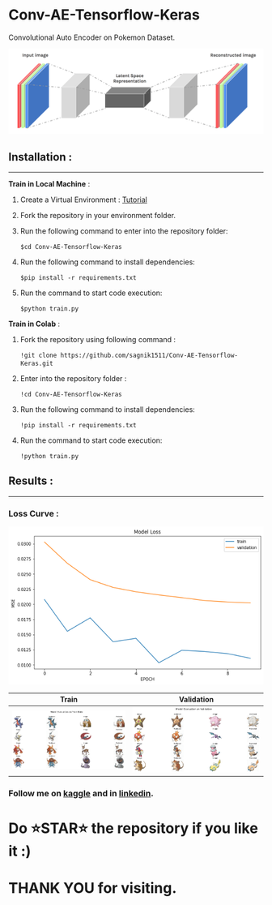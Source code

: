 # Conv-AE-Tensorflow-Keras
Convolutional Auto Encoder on Pokemon Dataset.

![](https://github.com/sagnik1511/Conv-AE-Tensorflow-Keras/blob/main/assets/convolutional-autoencoder.png)

## Installation :
---

 **Train in Local Machine** :

1. Create a Virtual Environment : [Tutorial](https://docs.python.org/3/library/venv.html)
2. Fork the repository in your environment folder.
3. Run the following command to enter into the repository folder:

       $cd Conv-AE-Tensorflow-Keras
       
4. Run the following command to install dependencies:

       $pip install -r requirements.txt

5. Run the command to start code execution:

       $python train.py
       
 **Train in Colab** : 

1. Fork the repository using following command :

       !git clone https://github.com/sagnik1511/Conv-AE-Tensorflow-Keras.git
       
2. Enter into the repository folder :

       !cd Conv-AE-Tensorflow-Keras
       
3. Run the following command to install dependencies:

       !pip install -r requirements.txt

4. Run the command to start code execution:

       !python train.py
       
 
 
 ## Results :
  ---
 ### Loss Curve :

 <div align="center"><img src="https://github.com/sagnik1511/Conv-AE-Tensorflow-Keras/blob/main/assets/evaluation_curve.png"></div>
 
 | Train | Validation |
 |-|-|
 |![](https://github.com/sagnik1511/Conv-AE-Tensorflow-Keras/blob/main/assets/train_pred.png)|![](https://github.com/sagnik1511/Conv-AE-Tensorflow-Keras/blob/main/assets/val_pred.png)|
 
 
 ### Follow me on [kaggle](https://kaggle.com/sagnik1511) and in [linkedin](https://www.linkedin.com/in/sagnik-roy-4791b0192/).
 
 
 # Do ⭐STAR⭐ the repository if you like it :)
 
 # THANK YOU for visiting.
